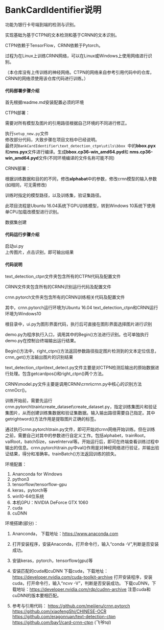 

# BankCardIdentifier说明

功能为银行卡号端到端的检测与识别。

实现基础为基于CTPN的文本检测和基于CRNN的文本识别。

CTPN依赖于TensorFlow，CRNN依赖于Pytorch。

过程为在Linux上训练CRNN网络，可以在Linux或Windows上使用网络进行识别。

（本仓库没有上传训练的神经网络。CTPN的网络来自参考引用代码中的仓库，CRNN的网络须使用该仓库代码进行训练。）

#### 代码部署步骤介绍

 首先根据readme.md安装配置必须的环境

 CTPN部署：  

 需要对所有模型及图片的引用路径根据自己环境的不同进行修正。  

 执行```setup_new.py```文件  
 修改部分代码，大致步骤在项目文档中已经说明。  
最终对```BankCardIdentifier\text_detection_ctpn\utils\bbox ```中的**bbox.pyx**和**nms.pyx**文件进行编译。生成**bbox.cp36-win_amd64.pyd**和
**nms.cp36-win_amd64.pyd**文件(不同环境编译的文件名称可能不同)

 CRNN部署：  

 根据训练数据和目的的不同，修改**alphabat**中的参数，修改crnn模型的输入参数(如相同，可无需修改)

 训练时指定的模型路径，以及训练集，验证集路径。

 此项目流程是Ubuntu 16.04系统下GPU训练模型，转到Windows 10系统下使用单CPU加载改模型进行识别。

 数据集创建


#### 代码运行步骤介绍

启动ui.py   
上传图片，点击识别，即可输出结果


#### 代码说明

text_detection_ctpn文件夹包含所有的CTPN代码及配置文件

CRNN文件夹包含所有的CRNN识别运行代码及配置文件

crnn.pytorch文件夹包含所有的CRNN训练相关代码及配置文件

其中，crnn.pytorch运行环境为Ubuntu 16.04
text_detection_ctpn和CRNN运行环境为Windows10

根目录中，ui.py为图形界面代码，执行后可直接在图形界面选择图片进行识别

demo.py为程序执行入口，调用其中的Begin()方法进行识别。也可单独执行demo.py在控制台终端输出运行结果。

Begin()方法中，right_ctpn()方法返回参数路径指定图片检测到的文本定位信息，crnn_get()方法输出图片的识别结果

text_detection_ctpn\text_detect.py文件主要是对CTPN检测后输出的原始数据进行处理。包含getcardpos()和right_ctpn()两个方法。

CRNN\model.py文件主要是调用CRNN\crnn\crnn.py中核心的识别方法crnnOcr()。

训练开始前，需要先运行crnn.pytorch\train\create_dataset\create_dataset.py，指定训练集图片和验证集图片，从而创建训练集数据和验证集数据。输入输出路径需要自己指定。其中getrightword()方法作用是提取图片正确的标签。

通过执行crnn.pytorch\train.py文件，即可开始对crnn网络开始训练。但在训练之前，需要自己对其中的参数进行自定义工作。包括alphabet，trainRoot，valRoot，batchSize，saveInterval等。开始运行后，即可在终端查看训练过程中输出的信息。crnn.pytorch\train.py中val()作用是对神经网络进行验证，并输出验证结果，得分和准确率。trainBatch()方法返回训练的损失。


环境配置：

1. Ananconda for Windows
2. python3
3. tensorflow/tensorflow-gpu
4. keras，pytorch等
5. win10-64位系统
6. 本机GPU：NVIDIA DeForce GTX 1060
7. cuda
8. cuDNN

环境搭建(部分)：

1. Ananconda， 下载地址：https://www.anaconda.com

2. 打开安装程序，安装Anaconda，打开命令行，输入“conda -V”,判断是否安装成功。

3. 安装keras，pytorch，tensorflow(gpu)等

4. 安装匹配的cuda和cuDNN
下载cuda，下载地址：https://developer.nvidia.com/cuda-toolkit-archive
打开安装程序，安装cuda，打开命令行，输入“ncvv -V”，判断是否安装成功。
下载cuDNN，下载地址：https://developer.nvidia.com/rdp/cudnn-archive
注意cuda和cuDNN的版本要相匹配。

5. 参考与引用代码：
https://github.com/meijieru/crnn.pytorch 
https://github.com/xiaofengShi/CHINESE-OCR 
https://github.com/eragonruan/text-detection-ctpn 
https://github.com/bay1/card-crnn-ctpn (飞爷tql)


